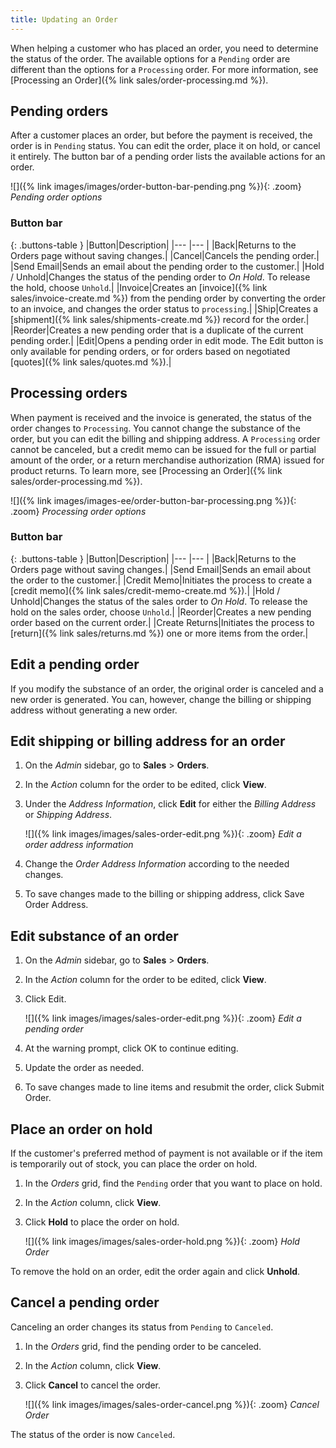 ```yaml
---
title: Updating an Order
---
```


When helping a customer who has placed an order, you need to determine the status of the order. The available options for a `Pending` order are different than the options for a `Processing` order. For more information, see [Processing an Order]({% link sales/order-processing.md %}).

## Pending orders

After a customer places an order, but before the payment is received, the order is in `Pending` status. You can edit the order, place it on hold, or cancel it entirely. The button bar of a pending order lists the available actions for an order.

![]({% link images/images/order-button-bar-pending.png %}){: .zoom}
_Pending order options_

### Button bar

{: .buttons-table }
|Button|Description|
|--- |--- |
|<span class="btn">Back</span>|Returns to the Orders page without saving changes.|
|<span class="btn">Cancel</span>|Cancels the pending order.|
|<span class="btn">Send Email</span>|Sends an email about the pending order to the customer.|
|<span class="btn">Hold</span> / <span class="btn">Unhold</span>|Changes the status of the pending order to _On Hold_. To release the hold, choose `Unhold`.|
|<span class="btn">Invoice</span>|Creates an [invoice]({% link sales/invoice-create.md %}) from the pending order by converting the order to an invoice, and changes the order status to `processing`.|
|<span class="btn">Ship</span>|Creates a [shipment]({% link sales/shipments-create.md %}) record for the order.|
|<span class="btn">Reorder</span>|Creates a new pending order that is a duplicate of the current pending order.|
|<span class="btn">Edit</span>|Opens a pending order in edit mode. The Edit button is only available for pending orders, or for orders based on negotiated [quotes]({% link sales/quotes.md %}).|

## Processing orders

When payment is received and the invoice is generated, the status of the order changes to `Processing`. You cannot change the substance of the order, but you can edit the billing and shipping address. A `Processing` order cannot be canceled, but a credit memo can be issued for the full or partial amount of the order, or a return merchandise authorization (RMA) issued for product returns. To learn more, see [Processing an Order]({% link sales/order-processing.md %}).

![]({% link images/images-ee/order-button-bar-processing.png %}){: .zoom}
_Processing order options_

### Button bar

{: .buttons-table }
|Button|Description|
|--- |--- |
|<span class="btn">Back</span>|Returns to the Orders page without saving changes.|
|<span class="btn">Send Email</span>|Sends an email about the order to the customer.|
|<span class="btn">Credit Memo</span>|Initiates the process to create a [credit memo]({% link sales/credit-memo-create.md %}).|
|<span class="btn">Hold</span> / <span class="btn">Unhold</span>|Changes the status of the sales order to _On Hold_. To release the hold on the sales order, choose `Unhold`.|
|<span class="btn">Reorder</span>|Creates a new pending order based on the current order.|
|<span class="ee-only"></span><span class="btn">Create Returns</span>|Initiates the process to [return]({% link sales/returns.md %}) one or more items from the order.|

## Edit a pending order

If you modify the substance of an order, the original order is canceled and a new order is generated. You can, however, change the billing or shipping address without generating a new order.

## Edit shipping or billing address for an order

1. On the _Admin_ sidebar, go to **Sales** > **Orders**.

1. In the _Action_ column for the order to be edited, click **View**.

1. Under the _Address Information_, click **Edit** for either the _Billing Address_ or _Shipping Address_.

   ![]({% link images/images/sales-order-edit.png %}){: .zoom}
   _Edit a order address information_

1. Change the _Order Address Information_ according to the needed changes.

1. To save changes made to the billing or shipping address, click <span class="btn">Save Order Address</span>.

## Edit substance of an order

1. On the _Admin_ sidebar, go to **Sales** > **Orders**.

1. In the _Action_ column for the order to be edited, click **View**.

1. Click <span class="btn">Edit</span>.

   ![]({% link images/images/sales-order-edit.png %}){: .zoom}
   _Edit a pending order_

1. At the warning prompt, click <span class="btn">OK</span> to continue editing.

1. Update the order as needed.

1. To save changes made to line items and resubmit the order, click <span class="btn">Submit Order</span>.

## Place an order on hold

If the customer's preferred method of payment is not available or if the item is temporarily out of stock, you can place the order on hold.

1. In the _Orders_ grid, find the `Pending` order that you want to place on hold.

1. In the _Action_ column, click **View**.

1. Click **Hold** to place the order on hold.

   ![]({% link images/images/sales-order-hold.png %}){: .zoom}
   _Hold Order_

To remove the hold on an order, edit the order again and click **Unhold**.

## Cancel a pending order

Canceling an order changes its status from `Pending` to `Canceled`.

1. In the _Orders_ grid, find the pending order to be canceled.

1. In the _Action_ column, click **View**.

1. Click **Cancel** to cancel the order.

    ![]({% link images/images/sales-order-cancel.png %}){: .zoom}
    _Cancel Order_

The status of the order is now `Canceled`.

<style>
.buttons-table td:first-of-type {
  width: 160px;
}
</style>